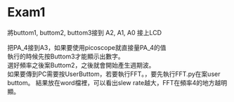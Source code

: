 # Exam1

將buttom1, buttom2, buttom3接到 A2, A1, A0
接上LCD

把PA_4接到A3，如果要使用picoscope就直接量PA_4的值  
執行的時候先按Buttom3才能顯示出數字。  
選好頻率之後案Buttom2，之後就會開始產生週期波。  
如果要傳到PC需要按UserButtom，若要執行FFT。，要先執行FFT.py在案user buttom。
結果放在word檔裡，可以看出slew rate越大，FFT在頻率4的地方越明顯。
